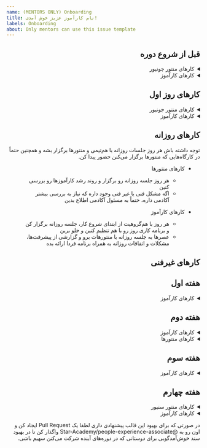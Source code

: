 ```yaml
---
name: (MENTORS ONLY) Onboarding
title: نام کارآموز عزیز خوش آمدی!
labels: Onboarding
about: Only mentors can use this issue template
---
```


<div dir="rtl">

## قبل از شروع دوره

<details>
  <summary>کارهای منتور جونیور</summary>

-   [ ] در افتتاحیه شرکت کن
-   [ ] قبل از شروع دوره به کارآموز پیام بده و ایمیل‌شو برای انجام ادامه کارها بگیر. تو پیامت خودت رو معرفی کن و بگو اگه سوالی داشت می‌تونه ازت بپرسه

 </details>

<details>
  <summary>کار‌های کارآموز</summary>

-   [ ] در افتتاحیه شرکت کن

</details>

## کار‌های روز اول

<details>
  <summary>کار‌های منتور جونیور</summary>

-   [ ] کارآموزت رو به GitHub دعوت کن و اگه توضیح اضافی در این مورد خواست بهش بده
-   [ ] مطمئن شو کارآموز با موفقیت تونسته این Issue رو به خودش اساین کنه

</details>

<details>
  <summary>کار‌های کارآموز</summary>
  
  - [ ] از منتور پیگیری کن که به GitHub اضافه بشی
  - [ ] به ریپو
    [codestar-intern-issues](https://github.com/Star-Academy/codestar-intern-issues/issues/)
    برو و Issueئی که به اسم‌ت ثبت شده رو پیدا و به خودت assign کن
  - [ ] به هم‌گروهیت پیام بده و با هم ارتباط بگیرید
  - [ ] هماهنگ کنین هر روز تو یه ساعت مشخصی با هم جلسه داشته باشید و کار رو به صورت Pair Programming با هم شروع کنین
  - [ ] به
    [سایت مستندات](https://docs.code-star.ir/)
    برو و فازهای مقدماتی رو شروع کن
  - [ ] وقتی کار‌های روز اول رو انجام دادی، لیبل "Day 01 - Complete" رو به Issue اضافه کن

 </details>

## کار‌های روزانه

توجه داشته باش هر روز جلسات روزانه با هم‌تیمی و منتور‌ها برگزار بشه و همچنین حتماً در کارگاه‌هایی که منتور‌ها برگزار می‌کنن حضور پیدا کن.

-   کار‌های منتور‌ها

    -   هر روز جلسه روزانه رو برگزار و روند رشد کارآموزها رو بررسی کنین
    -   اگه مشکل فنی یا غیر فنی وجود داره که نیاز به بررسی بیشتر آکادمی داره، حتماً به مسئول آکادمی اطلاع بدین

-   کار‌های کارآموز
    -   هر روز با هم‌گروهیت از ابتدای شروع کار، جلسه روزانه برگزار کن و برنامه کاری روز رو با هم تنظیم کنین و جلو برین
    -   عصرها به جلسه روزانه با منتورهات برو و گزارشی از پیشرفت‌ها، مشکلات و اتفاقات روزانه به همراه برنامه فردا ارائه بده

## کار‌های غیر‌فنی

## هفته اول

<details>
  <summary>کار‌های کارآموز</summary>
  
  - [ ] برنامه جلسات غیر‌فنی و کارکرد هر یک را از
     [اینجا](https://github.com/Star-Academy/codestar-internship/blob/master/Non-Tech/non-tech-sessions.md)
    مطالعه کن
     - [ ] بخش جلسات دورهمی رو مطالعه کن
     - [ ] بخش جلسات AMA رو مطالعه کن
     - [ ] بخش جلسات یک به یک رو مطالعه کن
     - [ ] بخش جلسات Coffee Chats رو مطالعه کن
   
  - [ ] وقتی کار‌های هفته اول رو انجام دادی لیبل "Week 01 - Complete" رو به Issue اضافه کن

</details>

## هفته دوم

<details>
  <summary>کارهای کارآموز</summary>

-   [ ] در این هفته و هفته‌های آینده با سه نفر از اعضای بقیه تیم ها جلسه [Coffee Chat](https://about.gitlab.com/company/culture/all-remote/informal-communication/#coffee-chats) برنامه ریزی کن و سعی کن بیشتر با بقیه بچه‌ها در این جلسات آشنا بشی. مدت زمان پیشنهادی برای این جلسات نیم ساعته

    -   [ ] جلسه اول Coffee Chat برگزار شد
    -   [ ] جلسه دوم Coffee Chat برگزار شد
    -   [ ] جلسه سوم Coffee Chat برگزار شد

-   [ ] به جلسه [یک به یک](https://knowyourteam.com/blog/2018/01/03/7-ways-to-prepare-for-an-effective-one-on-one-meeting-with-your-manager/) با منتور برو

-   [ ] وقتی کار‌های هفته دوم رو انجام دادی لیبل "week 02 - Complete" رو به Issue اضافه کن

</details>

<details>
  <summary>کارهای منتور‌ها</summary>
  
  - [ ] یکی از منتور‌ها جلسه [یک به یک](https://knowyourteam.com/blog/2018/01/03/7-ways-to-prepare-for-an-effective-one-on-one-meeting-with-your-manager/) با کارآموز برنامه‌ریزی کند و در مورد موارد مختلف جهت آشنایی بیشتر گفت و گو کنین

</details>

## هفته سوم

<details>
  <summary>کارهای کارآموز</summary>
  
- [ ] نمی‌خوایم توی کارآموزی تک‌بعدی باشی و فقط کار کنی، پس حداقل در دو مورد از دورهمی‌ها و مسابقه‌ها شرکت کن.
     - [ ] در یکی از دورهمی ها شرکت کردم
     - [ ] در یکی از بازی‌ها/مسابقه‌ها شرکت کردم
- [ ] کار در ساعات طولانی با کامپیوتر می‌تونه دردسر ساز بشه و به سلامتی ما آسیب بزنه، بنابراین [مستند سلامتی](https://github.com/Star-Academy/codestar-internship/blob/master/Non-Tech/Health/health.md) رو با دقت بخون و نکاتش رو رعایت کن

-   [ ] وقتی کار‌های هفته سوم رو انجام دادی لیبل "week 03 - Complete" رو به ایشوت متصل کن

</details>

## هفته چهارم

<details>
  <summary>کارهای منتور سنیور</summary>
  
  - [ ]  یک جلسه [AMA](https://about.gitlab.com/company/culture/all-remote/learning-and-development/#ask-me-anything-ama-group-conversations-and-key-meetings) میان چند نفر از بچه‌ها و یکی از مدیران ارشد برنامه ریزی کن و به اطلاع کارآموز برسون</spam>

</details>

<details>
  <summary>کارهای کارآموز</summary>
  
  - [ ]  در جلسه [AMA](https://about.gitlab.com/company/culture/all-remote/learning-and-development/#ask-me-anything-ama-group-conversations-and-key-meetings) شرکت کن و هر چیزی که در مورد تیم ستاره، گذشته‌، حال و آینده‌اش دوست داری بپرس 
  - [ ] خسته نباشی، کارای این ایشو تموم شد پس این ایشو رو  Close کن

</details>

در صورتی که برای بهبود این قالب پیشنهادی داری لطفا یک
Pull Request
ایجاد کن و اون رو به
@Star-Academy/people-experience-associate
واگذار کن تا در بهبود سند خوش‌آمدگویی برای دوستانی که در دوره‌های آینده شرکت می‌کنن سهیم باشی.

</div>
